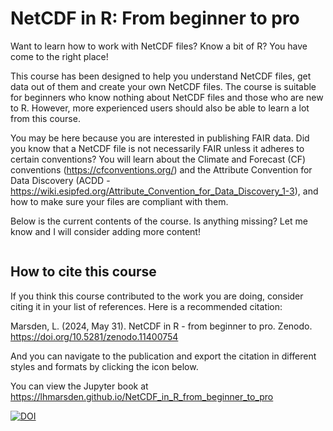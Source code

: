 # NetCDF in R: From beginner to pro

Want to learn how to work with NetCDF files? Know a bit of R? You have come to the right place!

This course has been designed to help you understand NetCDF files, get data out of them and create your own NetCDF files. The course is suitable for beginners who know nothing about NetCDF files and those who are new to R. However, more experienced users should also be able to learn a lot from this course.

You may be here because you are interested in publishing FAIR data. Did you know that a NetCDF file is not necessarily FAIR unless it adheres to certain conventions? You will learn about the Climate and Forecast (CF) conventions (https://cfconventions.org/) and the Attribute Convention for Data Discovery (ACDD - https://wiki.esipfed.org/Attribute_Convention_for_Data_Discovery_1-3), and how to make sure your files are compliant with them.

Below is the current contents of the course. Is anything missing? Let me know and I will consider adding more content!

```{tableofcontents}
```

## How to cite this course

If you think this course contributed to the work you are doing, consider citing it in your list of references. Here is a recommended citation:

Marsden, L. (2024, May 31). NetCDF in R - from beginner to pro. Zenodo. https://doi.org/10.5281/zenodo.11400754

And you can navigate to the publication and export the citation in different styles and formats by clicking the icon below.

You can view the Jupyter book at https://lhmarsden.github.io/NetCDF_in_R_from_beginner_to_pro

[![DOI](https://zenodo.org/badge/DOI/10.5281/zenodo.11400754.svg)](https://doi.org/10.5281/zenodo.11400754)